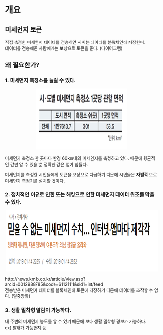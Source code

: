 개요
===========
## 미세먼지 토큰    
직접 측정한 미세먼지 데이터를 전송하면 서버는 데이터를 블록체인에 저장한다.  
데이터를 전송해준 사람에게는 보상으로 토큰을 준다. 
(다이어그램)
## 왜 필요한가?   
### 1. 미세먼지 측정소를 늘릴 수 있다.  
<p align="center">
  <img width="300" height="200" src="./Resources/Device_per_area.png">
</p> 
미세먼지 측정소 한 곳마다 반경 60km내의 미세먼지를 측정하고 있다. 때문에 평균적인 값만 알 수 있을 뿐 정확한 값은 얻기 힘들다.  

미세먼지를 측정한 시민들에게 토큰을 보상으로 지급하기 때문에 시민들은 **자발적** 으로 미세먼지 측정기를 설치할 것이다.   

### 2. 정치적인 이유로 인한 또는 해킹으로 인한 미세먼지 데이터 위조를 막을 수 있다.  
<p align="center">
  <img width="500" height="200" src="./Resources/news.png">
</p> 
http://news.kmib.co.kr/article/view.asp?arcid=0012988785&code=61121111&sid1=int/feed  <br>
전송받은 미세먼지 데이터를 블록체인에 토큰에 저장하기 때문에 데이터를 조작할 수 없다. (탈중앙화) 

### 3. 생활 밀착형 알람이 가능하다.
내 주변의 미세먼지 농도를 알 수 있기 때문에 보다 생활 밀착형 경보가 가능하다.  
ex) 빨래가 가능한지 등

